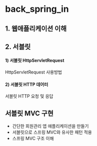 # back_spring_in
## 1. 웹애플리케이션 이해
## 2. 서블릿
#### 1) 서블릿 HttpServletRequest
HttpServletRequest 사용방법
#### 2) 서블릿 HTTP 데어터 
서블릿 HTTP 요청 및 응답
## 서블릿 MVC 구현
 - 간단한 회원관리 앱 애플리케이션을 만들기
 - 서블릿으로 스프링 MVC와 유사한 패턴 적용
 - 스프링 MVC 구조 이해
